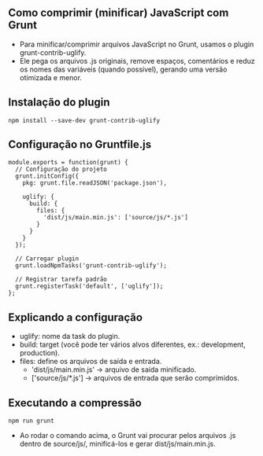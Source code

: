 ## Como comprimir (minificar) JavaScript com Grunt
- Para minificar/comprimir arquivos JavaScript no Grunt, usamos o plugin grunt-contrib-uglify.
- Ele pega os arquivos .js originais, remove espaços, comentários e reduz os nomes das variáveis (quando possível), gerando uma versão otimizada e menor.

## Instalação do plugin
```
npm install --save-dev grunt-contrib-uglify
```

## Configuração no Gruntfile.js
```
module.exports = function(grunt) {
  // Configuração do projeto
  grunt.initConfig({
    pkg: grunt.file.readJSON('package.json'),

    uglify: {
      build: {
        files: {
          'dist/js/main.min.js': ['source/js/*.js'] 
        }
      }
    }
  });

  // Carregar plugin
  grunt.loadNpmTasks('grunt-contrib-uglify');

  // Registrar tarefa padrão
  grunt.registerTask('default', ['uglify']);
};
```

## Explicando a configuração
- uglify: nome da task do plugin.
- build: target (você pode ter vários alvos diferentes, ex.: development, production).
- files: define os arquivos de saída e entrada.
    - 'dist/js/main.min.js' → arquivo de saída minificado.
    - ['source/js/*.js'] → arquivos de entrada que serão comprimidos.

## Executando a compressão
```
npm run grunt
```
- Ao rodar o comando acima, o Grunt vai procurar pelos arquivos .js dentro de source/js/, minificá-los e gerar dist/js/main.min.js.